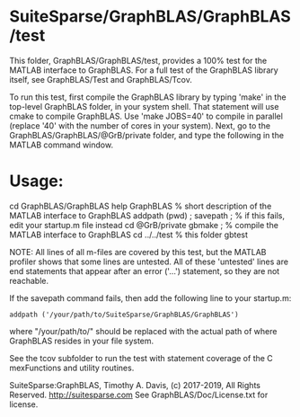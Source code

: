 # SuiteSparse/GraphBLAS/GraphBLAS/test

This folder, GraphBLAS/GraphBLAS/test, provides a 100% test for the MATLAB
interface to GraphBLAS.  For a full test of the GraphBLAS library itself,
see GraphBLAS/Test and GraphBLAS/Tcov.

To run this test, first compile the GraphBLAS library by typing 'make' in the
top-level GraphBLAS folder, in your system shell.  That statement will use
cmake to compile GraphBLAS.  Use 'make JOBS=40' to compile in parallel (replace
'40' with the number of cores in your system).  Next, go to the
GraphBLAS/GraphBLAS/@GrB/private folder, and type the following in the MATLAB
command window.

# Usage:

   cd GraphBLAS/GraphBLAS
   help GraphBLAS      % short description of the MATLAB interface to GraphBLAS
   addpath (pwd) ;
   savepath ;          % if this fails, edit your startup.m file instead
   cd @GrB/private
   gbmake ;            % compile the MATLAB interface to GraphBLAS
   cd ../../test       % this folder
   gbtest

NOTE: All lines of all m-files are covered by this test, but the MATLAB
profiler shows that some lines are untested.  All of these 'untested' lines
are end statements that appear after an error ('...') statement, so they are
not reachable.

If the savepath command fails, then add the following line to your startup.m:

    addpath ('/your/path/to/SuiteSparse/GraphBLAS/GraphBLAS')

where "/your/path/to/" should be replaced with the actual path of where
GraphBLAS resides in your file system.

See the tcov subfolder to run the test with statement coverage of the
C mexFunctions and utility routines.

SuiteSparse:GraphBLAS, Timothy A. Davis, (c) 2017-2019, All Rights Reserved.
http://suitesparse.com   See GraphBLAS/Doc/License.txt for license.

